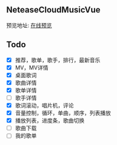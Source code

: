 ## NeteaseCloudMusicVue

预览地址: [在线预览](http://music.gausszhou.top/netease/)  
 
## Todo  

- [x] 推荐，歌单，歌手，排行，最新音乐
- [x] MV，MV详情
- [x] 桌面歌词
- [x] 歌曲详情
- [x] 歌单详情
- [ ] 歌手详情
- [x] 歌词滚动，唱片机，评论
- [x] 音量控制，循环，单曲，顺序，列表播放
- [x] 播放列表，进度条，歌曲切换
- [ ] 歌曲下载
- [ ] 我的歌单

